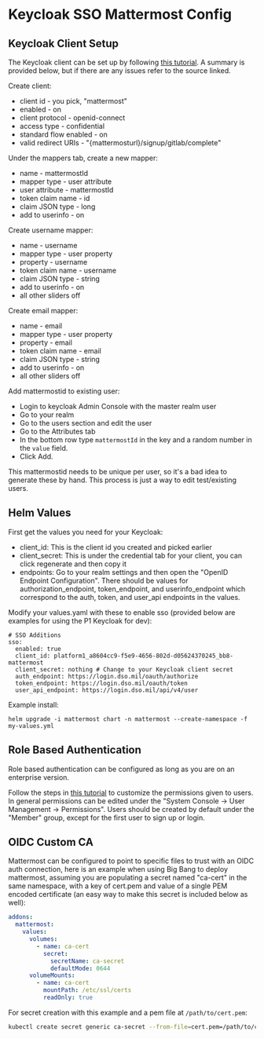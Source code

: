 # Keycloak SSO Mattermost Config

## Keycloak Client Setup

The Keycloak client can be set up by following [this tutorial](https://medium.com/@mrtcve/mattermost-teams-edition-replacing-gitlab-sso-with-keycloak-dabf13ebb99e). A summary is provided below, but if there are any issues refer to the source linked.

Create client:
- client id - you pick, "mattermost"
- enabled - on
- client protocol - openid-connect
- access type - confidential
- standard flow enabled - on
- valid redirect URIs - "{mattermosturl}/signup/gitlab/complete"

Under the mappers tab, create a new mapper:
- name - mattermostId
- mapper type - user attribute
- user attribute - mattermostId
- token claim name - id
- claim JSON type - long
- add to userinfo - on

Create username mapper:
- name - username
- mapper type - user property
- property - username
- token claim name - username
- claim JSON type - string
- add to userinfo - on
- all other sliders off

Create email mapper:
- name - email
- mapper type - user property
- property - email
- token claim name - email
- claim JSON type - string
- add to userinfo - on
- all other sliders off

Add mattermostid to existing user:
- Login to keycloak Admin Console with the master realm user
- Go to your realm
- Go to the users section and edit the user
- Go to the Attributes tab
- In the bottom row type `mattermostId` in the key and a random number in the `value` field.
- Click Add.

This mattermostid needs to be unique per user, so it's a bad idea to generate these by hand.  This process is just a way to edit test/existing users.

## Helm Values

First get the values you need for your Keycloak:
- client_id: This is the client id you created and picked earlier
- client_secret: This is under the credential tab for your client, you can click regenerate and then copy it
- endpoints: Go to your realm settings and then open the "OpenID Endpoint Configuration". There should be values for authorization_endpoint, token_endpoint, and userinfo_endpoint which correspond to the auth, token, and user_api endpoints in the values.

Modify your values.yaml with these to enable sso (provided below are examples for using the P1 Keycloak for dev):
```
# SSO Additions
sso:
  enabled: true
  client_id: platform1_a8604cc9-f5e9-4656-802d-d05624370245_bb8-mattermost
  client_secret: nothing # Change to your Keycloak client secret
  auth_endpoint: https://login.dso.mil/oauth/authorize
  token_endpoint: https://login.dso.mil/oauth/token
  user_api_endpoint: https://login.dso.mil/api/v4/user
```

Example install:
```
helm upgrade -i mattermost chart -n mattermost --create-namespace -f my-values.yml
```

## Role Based Authentication

Role based authentication can be configured as long as you are on an enterprise version.

Follow the steps in [this tutorial](https://docs.mattermost.com/deployment/advanced-permissions.html) to customize the permissions given to users. In general permissions can be edited under the "System Console -> User Management -> Permissions". Users should be created by default under the "Member" group, except for the first user to sign up or login.

## OIDC Custom CA

Mattermost can be configured to point to specific files to trust with an OIDC auth connection, here is an example when using Big Bang to deploy mattermost, assuming you are populating a secret named "ca-cert" in the same namespace, with a key of cert.pem and value of a single PEM encoded certificate (an easy way to make this secret is included below as well):

```yaml
addons:
  mattermost:
    values:
      volumes:
        - name: ca-cert
          secret:
            secretName: ca-secret
            defaultMode: 0644
      volumeMounts:
        - name: ca-cert
          mountPath: /etc/ssl/certs
          readOnly: true
```

For secret creation with this example and a pem file at `/path/to/cert.pem`:
```bash
kubectl create secret generic ca-secret --from-file=cert.pem=/path/to/cert.pem -n mattermost
```
